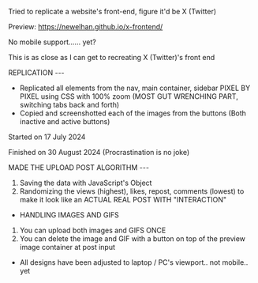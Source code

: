 Tried to replicate a website's front-end, figure it'd be X (Twitter)

Preview: https://newelhan.github.io/x-frontend/

No mobile support...... yet?

This is as close as I can get to recreating X (Twitter)'s front end


REPLICATION ---
- Replicated all elements from the nav, main container, sidebar PIXEL BY PIXEL using CSS with 100% zoom (MOST GUT WRENCHING PART, switching tabs back and forth)
- Copied and screenshotted each of the images from the buttons (Both inactive and active buttons)


Started on 17 July 2024

Finished on 30 August 2024 (Procrastination is no joke)


MADE THE UPLOAD POST ALGORITHM ---
1. Saving the data with JavaScript's Object
2. Randomizing the views (highest), likes, repost, comments (lowest) to make it look like an ACTUAL REAL POST WITH "INTERACTION"


* HANDLING IMAGES AND GIFS
1. You can upload both images and GIFS ONCE
2. You can delete the image and GIF with a button on top of the preview image container at post input

- All designs have been adjusted to laptop / PC's viewport.. not mobile.. yet

